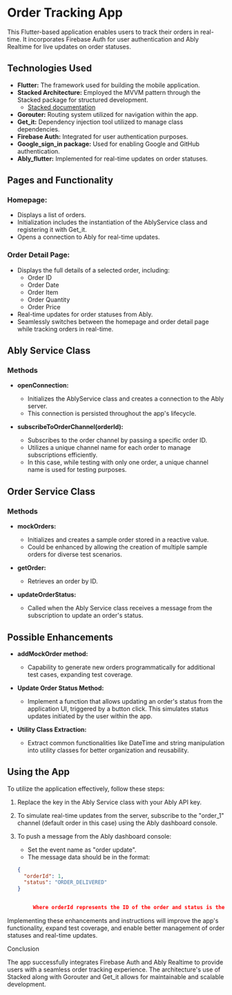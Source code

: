 # Order Tracking App

This Flutter-based application enables users to track their orders in real-time. It incorporates Firebase Auth for user authentication and Ably Realtime for live updates on order statuses.

## Technologies Used

- **Flutter:** The framework used for building the mobile application.
- **Stacked Architecture:** Employed the MVVM pattern through the Stacked package for structured development.
    - [Stacked documentation](https://pub.dev/packages/stacked)
- **Gorouter:** Routing system utilized for navigation within the app.
- **Get_it:** Dependency injection tool utilized to manage class dependencies.
- **Firebase Auth:** Integrated for user authentication purposes.
- **Google_sign_in package:** Used for enabling Google and GitHub authentication.
- **Ably_flutter:** Implemented for real-time updates on order statuses.

## Pages and Functionality

### Homepage:
- Displays a list of orders.
- Initialization includes the instantiation of the AblyService class and registering it with Get_it.
- Opens a connection to Ably for real-time updates.

### Order Detail Page:
- Displays the full details of a selected order, including:
    - Order ID
    - Order Date
    - Order Item
    - Order Quantity
    - Order Price
- Real-time updates for order statuses from Ably.
- Seamlessly switches between the homepage and order detail page while tracking orders in real-time.

## Ably Service Class

### Methods

- **openConnection:**
    - Initializes the AblyService class and creates a connection to the Ably server.
    - This connection is persisted throughout the app's lifecycle.

- **subscribeToOrderChannel(orderId):**
    - Subscribes to the order channel by passing a specific order ID.
    - Utilizes a unique channel name for each order to manage subscriptions efficiently.
    - In this case, while testing with only one order, a unique channel name is used for testing purposes.

## Order Service Class

### Methods

- **mockOrders:**
    - Initializes and creates a sample order stored in a reactive value.
    - Could be enhanced by allowing the creation of multiple sample orders for diverse test scenarios.

- **getOrder:**
    - Retrieves an order by ID.

- **updateOrderStatus:**
    - Called when the Ably Service class receives a message from the subscription to update an order's status.

## Possible Enhancements

- **addMockOrder method:**
    - Capability to generate new orders programmatically for additional test cases, expanding test coverage.

- **Update Order Status Method:**
    - Implement a function that allows updating an order's status from the application UI, triggered by a button click. This simulates status updates initiated by the user within the app.

- **Utility Class Extraction:**
    - Extract common functionalities like DateTime and string manipulation into utility classes for better organization and reusability.

## Using the App

To utilize the application effectively, follow these steps:

1. Replace the key in the Ably Service class with your Ably API key.
2. To simulate real-time updates from the server, subscribe to the "order_1" channel (default order in this case) using the Ably dashboard console.
3. To push a message from the Ably dashboard console:
    - Set the event name as "order update".
    - The message data should be in the format:

   ```json
   {
     "orderId": 1,
     "status": "ORDER_DELIVERED"
   }


        Where orderId represents the ID of the order and status is the order status enum.

Implementing these enhancements and instructions will improve the app's functionality, expand test coverage, and enable better management of order statuses and real-time updates.

Conclusion

The app successfully integrates Firebase Auth and Ably Realtime to provide users with a seamless order tracking experience. The architecture's use of Stacked along with Gorouter and Get_it allows for maintainable and scalable development.